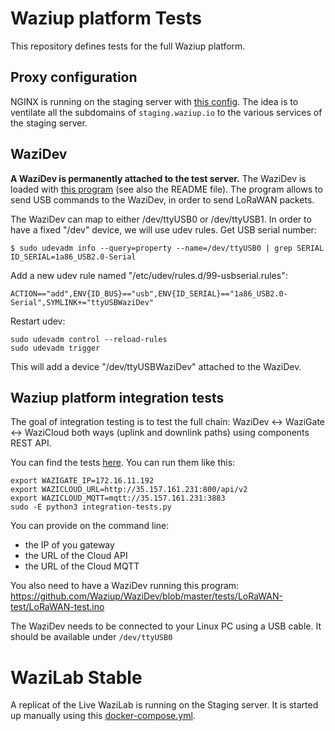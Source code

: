 Waziup platform Tests
=====================

This repository defines tests for the full Waziup platform.

Proxy configuration
-------------------

NGINX is running on the staging server with [this config](Staging/nginx-config).
The idea is to ventilate all the subdomains of `staging.waziup.io` to the various services of the staging server.

WaziDev
-------

**A WaziDev is permanently attached to the test server.**
The WaziDev is loaded with [this program](https://github.com/Waziup/WaziDev/blob/master/tests/LoRaWAN-test/LoRaWAN-test.ino) (see also the README file). The program allows to send USB commands to the WaziDev, in order to send LoRaWAN packets.

The WaziDev can map to either /dev/ttyUSB0 or /dev/ttyUSB1.
In order to have a fixed "/dev" device, we will use udev rules.
Get USB serial number:

```
$ sudo udevadm info --query=property --name=/dev/ttyUSB0 | grep SERIAL
ID_SERIAL=1a86_USB2.0-Serial
```

Add a new udev rule named "/etc/udev/rules.d/99-usbserial.rules":
```
ACTION=="add",ENV{ID_BUS}=="usb",ENV{ID_SERIAL}=="1a86_USB2.0-Serial",SYMLINK+="ttyUSBWaziDev"
```
Restart udev:
```
sudo udevadm control --reload-rules
sudo udevadm trigger
```

This will add a device "/dev/ttyUSBWaziDev" attached to the WaziDev.

Waziup platform integration tests
---------------------------------

The goal of integration testing is to test the full chain:
WaziDev <-> WaziGate <-> WaziCloud
both ways (uplink and downlink paths) using components REST API.

You can find the tests [here](IntegrationTests/integration-tests.py).
You can run them like this:

```
export WAZIGATE_IP=172.16.11.192 
export WAZICLOUD_URL=http://35.157.161.231:800/api/v2 
export WAZICLOUD_MQTT=mqtt://35.157.161.231:3883 
sudo -E python3 integration-tests.py
```

You can provide on the command line:
- the IP of you gateway
- the URL of the Cloud API
- the URL of the Cloud MQTT

You also need to have a WaziDev running this program:
https://github.com/Waziup/WaziDev/blob/master/tests/LoRaWAN-test/LoRaWAN-test.ino

The WaziDev needs to be connected to your Linux PC using a USB cable. It should be available under `/dev/ttyUSB0`

WaziLab Stable
==============

A replicat of the Live WaziLab is running on the Staging server. 
It is started up manually using this [docker-compose.yml](Staging/wazilab-stable/docker-compose.yml).
